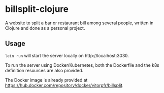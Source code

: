 # billsplit-clojure

A website to split a bar or restaurant bill among several people, written in Clojure and done as a personal project.

## Usage

`lein run` will start the server locally on http://localhost:3030.

To run the server using Docker/Kubernetes, both the Dockerfile and the k8s definition resources are also provided.

The Docker image is already provided at https://hub.docker.com/repository/docker/vitorpfr/billsplit.
